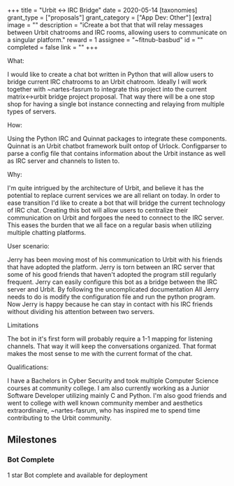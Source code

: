 +++
title = "Urbit <-> IRC Bridge"
date = 2020-05-14
[taxonomies]
grant_type = ["proposals"]
grant_category = ["App Dev: Other"]
[extra]
image = ""
description = "iCreate a bot that that will relay messages between Urbit chatrooms and IRC rooms, allowing users to communicate on a singular platform."
reward = 1
assignee = "~fitnub-basbud"
id = ""
completed = false
link = ""
+++

What: 

I would like to create a chat bot written in Python that will allow users to bridge current IRC chatrooms to an Urbit chatroom. Ideally I will work together with ~nartes-fasrum to integrate this project into the current matrix<->urbit bridge project proposal. That way there will be a one stop shop for having a single bot instance connecting and relaying from multiple types of servers.

How:

Using the Python IRC and Quinnat packages to integrate these components. Quinnat is an Urbit chatbot framework built ontop of Urlock. Configparser to parse a config file that contains information about the Urbit instance as well as IRC server and channels to listen to.

Why:

I'm quite intrigued by the architecture of Urbit, and believe it has the potential to replace current services we are all reliant on today. In order to ease transition I'd like to create a bot that will bridge the current technology of IRC chat. Creating this bot will allow users to centralize their communication on Urbit and forgoes the need to connect to the IRC server. This eases the burden that we all face on a regular basis when utilizing multiple chatting platforms.

User scenario:

Jerry has been moving most of his communication to Urbit with his friends that have adopted the platform. Jerry is torn between an IRC server that some of his good friends that haven't adopted the program still regularly frequent. Jerry can easily configure this bot as a bridge between the IRC server and Urbit. By following the uncomplicated documentation All Jerry needs to do is modify the configuration file and run the python program. Now Jerry is happy because he can stay in contact with his IRC friends without dividing his attention between two servers.

Limitations

The bot in it's first form will probably require a 1-1 mapping for listening channels. That way it will keep the conversations organized. That format makes the most sense to me with the current format of the chat.

Qualifications:

I have a Bachelors in Cyber Security and took multiple Computer Science courses at community college. I am also currently working as a Junior Software Developer utilizing mainly C and Python. I'm also good friends and went to college with well known community member and aesthetics extraordinaire, ~nartes-fasrum, who has inspired me to spend time contributing to the Urbit community.
## Milestones


### Bot Complete
1 star
Bot complete and available for deployment


    
